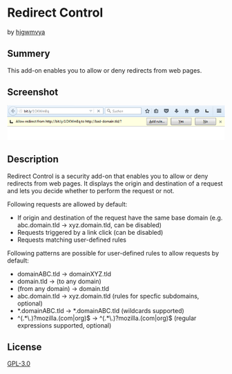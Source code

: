 # Redirect Control
by [hjgwmvya](https://github.com/hjgwmvya)

## Summery

This add-on enables you to allow or deny redirects from web pages.

## Screenshot

![Screenshot](screenshot.png)

## Description

Redirect Control is a security add-on that enables you to allow or deny redirects from web pages. It displays the origin and destination of a request and lets you decide whether to perform the request or not.

Following requests are allowed by default:

 * If origin and destination of the request have the same base domain (e.g. abc.domain.tld -> xyz.domain.tld, can be disabled)
 * Requests triggered by a link click (can be disabled)
 * Requests matching user-defined rules

Following patterns are possible for user-defined rules to allow requests by default:

 * domainABC.tld -> domainXYZ.tld
 * domain.tld -> (to any domain)
 * (from any domain) -> domain.tld
 * abc.domain.tld -> xyz.domain.tld (rules for specfic subdomains, optional)
 * \*.domainABC.tld -> \*.domainABC.tld (wildcards supported)
 * ^(.\*\\.)?mozilla\.(com|org)$ ->	^(.\*\\.)?mozilla\.(com|org)$ (regular expressions supported, optional)
 
## License

[GPL-3.0](http://www.gnu.org/licenses/gpl-3.0-standalone.html)
